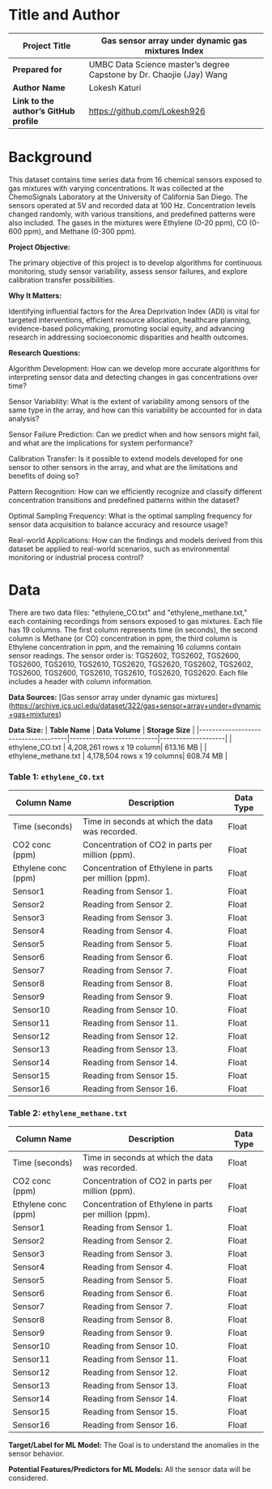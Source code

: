 # Title and Author

| **Project Title**                   | Gas sensor array under dynamic gas mixtures Index |
|-------------------------------------|-----------------------------------------------------------------------------------|
| **Prepared for**                    | UMBC Data Science master’s degree Capstone by Dr. Chaojie (Jay) Wang              |
| **Author Name**                     | Lokesh Katuri                                                                     |
| **Link to the author’s GitHub profile**| https://github.com/Lokesh926                   |

# Background

This dataset contains time series data from 16 chemical sensors exposed to gas mixtures with varying concentrations. It was collected at the ChemoSignals Laboratory at the University of California San Diego. The sensors operated at 5V and recorded data at 100 Hz. Concentration levels changed randomly, with various transitions, and predefined patterns were also included. The gases in the mixtures were Ethylene (0-20 ppm), CO (0-600 ppm), and Methane (0-300 ppm).

**Project Objective:**

The primary objective of this project is to develop algorithms for continuous monitoring, study sensor variability, assess sensor failures, and explore calibration transfer possibilities.

**Why It Matters:**

Identifying influential factors for the Area Deprivation Index (ADI) is vital for targeted interventions, efficient resource allocation, healthcare planning, evidence-based policymaking, promoting social equity, and advancing research in addressing socioeconomic disparities and health outcomes.

**Research Questions:**

Algorithm Development: How can we develop more accurate algorithms for interpreting sensor data and detecting changes in gas concentrations over time?

Sensor Variability: What is the extent of variability among sensors of the same type in the array, and how can this variability be accounted for in data analysis?

Sensor Failure Prediction: Can we predict when and how sensors might fail, and what are the implications for system performance?

Calibration Transfer: Is it possible to extend models developed for one sensor to other sensors in the array, and what are the limitations and benefits of doing so?

Pattern Recognition: How can we efficiently recognize and classify different concentration transitions and predefined patterns within the dataset?

Optimal Sampling Frequency: What is the optimal sampling frequency for sensor data acquisition to balance accuracy and resource usage?

Real-world Applications: How can the findings and models derived from this dataset be applied to real-world scenarios, such as environmental monitoring or industrial process control?

# Data

There are two data files: "ethylene_CO.txt" and "ethylene_methane.txt," each containing recordings from sensors exposed to gas mixtures. Each file has 19 columns. The first column represents time (in seconds), the second column is Methane (or CO) concentration in ppm, the third column is Ethylene concentration in ppm, and the remaining 16 columns contain sensor readings. The sensor order is: TGS2602, TGS2602, TGS2600, TGS2600, TGS2610, TGS2610, TGS2620, TGS2620, TGS2602, TGS2602, TGS2600, TGS2600, TGS2610, TGS2610, TGS2620, TGS2620. Each file includes a header with column information.

**Data Sources:** [Gas sensor array under dynamic gas mixtures]
(https://archive.ics.uci.edu/dataset/322/gas+sensor+array+under+dynamic+gas+mixtures)

**Data Size:** 
| **Table Name**                      | **Data Volume**           | **Storage Size**  |
|-------------------------------------|---------------------------|--------------------|
|  ethylene_CO.txt                    | 4,208,261 rows x 19 column| 613.16 MB           |
| ethylene_methane.txt                | 4,178,504 rows x 19 columns| 608.74 MB          |



### Table 1: `ethylene_CO.txt`

| Column Name         | Description                                      | Data Type |
|---------------------|--------------------------------------------------|-----------|
| Time (seconds)     | Time in seconds at which the data was recorded.   | Float     |
| CO2 conc (ppm)      | Concentration of CO2 in parts per million (ppm). | Float     |
| Ethylene conc (ppm)| Concentration of Ethylene in parts per million (ppm).| Float  |
| Sensor1             | Reading from Sensor 1.                           | Float     |
| Sensor2             | Reading from Sensor 2.                           | Float     |
| Sensor3             | Reading from Sensor 3.                           | Float     |
| Sensor4             | Reading from Sensor 4.                           | Float     |
| Sensor5             | Reading from Sensor 5.                           | Float     |
| Sensor6             | Reading from Sensor 6.                           | Float     |
| Sensor7             | Reading from Sensor 7.                           | Float     |
| Sensor8             | Reading from Sensor 8.                           | Float     |
| Sensor9             | Reading from Sensor 9.                           | Float     |
| Sensor10            | Reading from Sensor 10.                          | Float     |
| Sensor11            | Reading from Sensor 11.                          | Float     |
| Sensor12            | Reading from Sensor 12.                          | Float     |
| Sensor13            | Reading from Sensor 13.                          | Float     |
| Sensor14            | Reading from Sensor 14.                          | Float     |
| Sensor15            | Reading from Sensor 15.                          | Float     |
| Sensor16            | Reading from Sensor 16.                          | Float     |


### Table 2: `ethylene_methane.txt`

| Column Name         | Description                                      | Data Type |
|---------------------|--------------------------------------------------|-----------|
| Time (seconds)     | Time in seconds at which the data was recorded.   | Float     |
| CO2 conc (ppm)      | Concentration of CO2 in parts per million (ppm). | Float     |
| Ethylene conc (ppm)| Concentration of Ethylene in parts per million (ppm).| Float  |
| Sensor1             | Reading from Sensor 1.                           | Float     |
| Sensor2             | Reading from Sensor 2.                           | Float     |
| Sensor3             | Reading from Sensor 3.                           | Float     |
| Sensor4             | Reading from Sensor 4.                           | Float     |
| Sensor5             | Reading from Sensor 5.                           | Float     |
| Sensor6             | Reading from Sensor 6.                           | Float     |
| Sensor7             | Reading from Sensor 7.                           | Float     |
| Sensor8             | Reading from Sensor 8.                           | Float     |
| Sensor9             | Reading from Sensor 9.                           | Float     |
| Sensor10            | Reading from Sensor 10.                          | Float     |
| Sensor11            | Reading from Sensor 11.                          | Float     |
| Sensor12            | Reading from Sensor 12.                          | Float     |
| Sensor13            | Reading from Sensor 13.                          | Float     |
| Sensor14            | Reading from Sensor 14.                          | Float     |
| Sensor15            | Reading from Sensor 15.                          | Float     |
| Sensor16            | Reading from Sensor 16.                          | Float     |

**Target/Label for ML Model:** The Goal is to understand the anomalies in the sensor behavior. 

**Potential Features/Predictors for ML Models:** All the sensor data will be considered.
